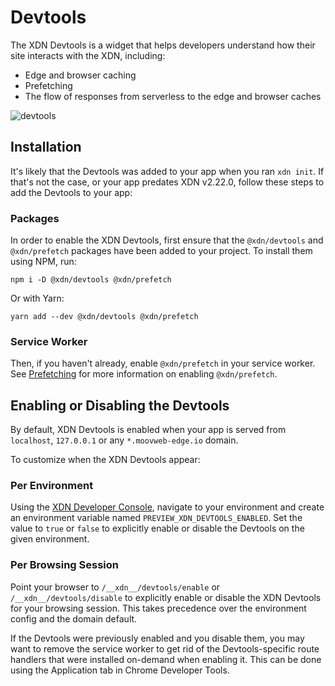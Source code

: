 # Devtools

The XDN Devtools is a widget that helps developers understand how their site interacts with the XDN, including:

- Edge and browser caching
- Prefetching
- The flow of responses from serverless to the edge and browser caches

![devtools](/images/devtools/devtools.png?width=275)

## Installation

It's likely that the Devtools was added to your app when you ran `xdn init`. If that's not the case, or your app predates XDN v2.22.0, follow these steps to add the Devtools to your app:

### Packages

In order to enable the XDN Devtools, first ensure that the `@xdn/devtools` and `@xdn/prefetch` packages have been added to your project. To install them using NPM, run:

```
npm i -D @xdn/devtools @xdn/prefetch
```

Or with Yarn:

```
yarn add --dev @xdn/devtools @xdn/prefetch
```

### Service Worker

Then, if you haven't already, enable `@xdn/prefetch` in your service worker. See [Prefetching](https://developer.moovweb.com/guides/prefetching) for more information on enabling `@xdn/prefetch`.

## Enabling or Disabling the Devtools

By default, XDN Devtools is enabled when your app is served from `localhost`, `127.0.0.1` or any `*.moovweb-edge.io` domain.

To customize when the XDN Devtools appear:

### Per Environment

Using the [XDN Developer Console](https://moovweb.app), navigate to your environment and create an environment variable named `PREVIEW_XDN_DEVTOOLS_ENABLED`. Set the value to `true` or `false` to explicitly enable or disable the Devtools on the given environment.

### Per Browsing Session

Point your browser to `/__xdn__/devtools/enable` or `/__xdn__/devtools/disable` to explicitly enable or disable the XDN Devtools for your browsing session. This takes precedence over the environment config and the domain default.

If the Devtools were previously enabled and you disable them, you may want to remove the service worker to get rid of the Devtools-specific route handlers that were installed on-demand when enabling it. This can be done using the Application tab in Chrome Developer Tools.
